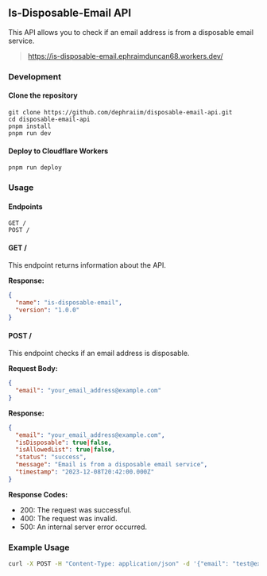 ## Is-Disposable-Email API

This API allows you to check if an email address is from a disposable email service.

> https://is-disposable-email.ephraimduncan68.workers.dev/

### Development

#### Clone the repository

```
git clone https://github.com/dephraiim/disposable-email-api.git
cd disposable-email-api
pnpm install
pnpm run dev
```

#### Deploy to Cloudflare Workers

```
pnpm run deploy
```

### Usage

#### Endpoints

```
GET /
POST /
```

#### GET /

This endpoint returns information about the API.

**Response:**

```json
{
  "name": "is-disposable-email",
  "version": "1.0.0"
}
```

#### POST /

This endpoint checks if an email address is disposable.

**Request Body:**

```json
{
  "email": "your_email_address@example.com"
}
```

**Response:**

```json
{
  "email": "your_email_address@example.com",
  "isDisposable": true|false,
  "isAllowedList": true|false,
  "status": "success",
  "message": "Email is from a disposable email service",
  "timestamp": "2023-12-08T20:42:00.000Z"
}
```

**Response Codes:**

- 200: The request was successful.
- 400: The request was invalid.
- 500: An internal server error occurred.

### Example Usage

```bash
curl -X POST -H "Content-Type: application/json" -d '{"email": "test@example.com"}' https://is-disposable-email.ephraimduncan68.workers.dev/
```
